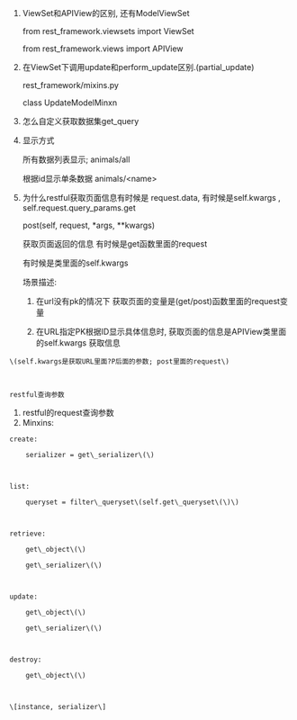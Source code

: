 1. ViewSet和APIView的区别, 还有ModelViewSet

   from rest\_framework.viewsets import ViewSet

   from rest\_framework.views import APIView

2. 在ViewSet下调用update和perform\_update区别.\(partial\_update\)

   rest\_framework/mixins.py

   class UpdateModelMinxn

3. 怎么自定义获取数据集get\_query

4. 显示方式

   所有数据列表显示;     animals/all

   根据id显示单条数据    animals/&lt;name&gt;

5. 为什么restful获取页面信息有时候是 request.data, 有时候是self.kwargs , self.request.query\_params.get

   post\(self, request, \*args, \*\*kwargs\)

   获取页面返回的信息 有时候是get函数里面的request

   有时候是类里面的self.kwargs

   场景描述:

   1. 在url没有pk的情况下 获取页面的变量是\(get/post\)函数里面的request变量

   2. 在URL指定PK根据ID显示具体信息时, 获取页面的信息是APIView类里面的self.kwargs 获取信息

```
\(self.kwargs是获取URL里面?P后面的参数; post里面的request\)



restful查询参数
```

1. restful的request查询参数
2. Minxins:

```
create:

    serializer = get\_serializer\(\)    



list:

    queryset = filter\_queryset\(self.get\_queryset\(\)\)



retrieve:

    get\_object\(\)

    get\_serializer\(\)



update:

    get\_object\(\)

    get\_serializer\(\)



destroy:

    get\_object\(\)



\[instance, serializer\]
```



